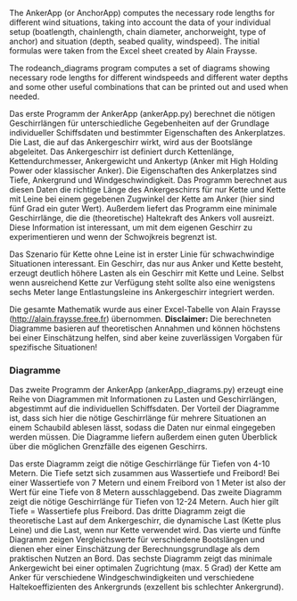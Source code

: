 The AnkerApp (or AnchorApp) computes the necessary rode lengths for different wind situations, taking into account the data of your individual setup (boatlength, chainlength, chain diameter, anchorweight, type of anchor) and situation (depth, seabed quality, windspeed). The initial formulas were taken from the Excel sheet created by Alain Fraysse. 

The rodeanch_diagrams program computes a set of diagrams showing necessary rode lengths for different windspeeds and different water depths and some other useful combinations that can be printed out and used when needed. 


Das erste Programm der AnkerApp (ankerApp.py) berechnet die nötigen Geschirrlängen für unterschiedliche Gegebenheiten auf der Grundlage individueller Schiffsdaten und bestimmter Eigenschaften des Ankerplatzes. Die Last, die auf das Ankergeschirr wirkt, wird aus der Bootslänge abgeleitet. Das Ankergeschirr ist definiert durch Kettenlänge, Kettendurchmesser, Ankergewicht und Ankertyp (Anker mit High Holding Power oder klassischer Anker). Die Eigenschaften des Ankerplatzes sind Tiefe, Ankergrund und Windgeschwindigkeit. 
Das Programm berechnet aus diesen Daten die richtige Länge des Ankergeschirrs für nur Kette und Kette mit Leine bei einem gegebenen Zugwinkel der Kette am Anker (hier sind fünf Grad ein guter Wert). Außerdem liefert das Programm eine minimale Geschirrlänge, die die (theoretische) Haltekraft des Ankers voll ausreizt. Diese Information ist interessant, um mit dem eigenen Geschirr zu experimentieren und wenn der Schwojkreis begrenzt ist.

Das Szenario für Kette ohne Leine ist in erster Linie für schwachwindige Situationen interessant. Ein Geschirr, das nur aus Anker und Kette besteht, erzeugt deutlich höhere Lasten als ein Geschirr mit Kette und Leine. Selbst wenn ausreichend Kette zur Verfügung steht sollte also eine wenigstens sechs Meter lange Entlastungsleine ins Ankergeschirr integriert werden.

Die gesamte Mathematik wurde aus einer Excel-Tabelle von Alain Fraysse (http://alain.fraysse.free.fr) übernommen.
**Disclaimer:** Die berechneten Diagramme basieren auf theoretischen Annahmen und können höchstens bei einer Einschätzung helfen, sind aber keine zuverlässigen Vorgaben für spezifische Situationen!

### Diagramme

Das zweite Programm der AnkerApp (ankerApp_diagrams.py) erzeugt eine Reihe von Diagrammen mit Informationen zu Lasten und Geschirrlängen, abgestimmt auf die individuellen Schiffsdaten. Der Vorteil der Diagramme ist, dass sich hier die nötige Geschirrlänge für mehrere Situationen an einem Schaubild ablesen lässt, sodass die Daten nur einmal eingegeben werden müssen. Die Diagramme liefern außerdem einen guten Überblick über die möglichen Grenzfälle des eigenen Geschirrs.

Das erste Diagramm zeigt die nötige Geschirrlänge für Tiefen von 4-10 Metern. Die Tiefe setzt sich zusammen aus Wassertiefe und Freibord! 
Bei einer Wassertiefe von 7 Metern und einem Freibord von 1 Meter ist also der Wert für eine Tiefe von 8 Metern ausschlaggebend.
Das zweite Diagramm zeigt die nötige Geschirrlänge für Tiefen von 12-24 Metern. Auch hier gilt Tiefe = Wassertiefe plus Freibord.
Das dritte Diagramm zeigt die theoretische Last auf dem Ankergeschirr, die dynamische Last (Kette plus Leine) und die Last, wenn nur Kette verwendet wird.
Das vierte und fünfte Diagramm zeigen Vergleichswerte für verschiedene Bootslängen und dienen eher einer Einschätzung der Berechnungsgrundlage als dem praktischen Nutzen an Bord.
Das sechste Diagramm zeigt das minimale Ankergewicht bei einer optimalen Zugrichtung (max. 5 Grad) der Kette am Anker für verschiedene Windgeschwindigkeiten und verschiedene Haltekoeffizienten des Ankergrunds (exzellent bis schlechter Ankergrund).


